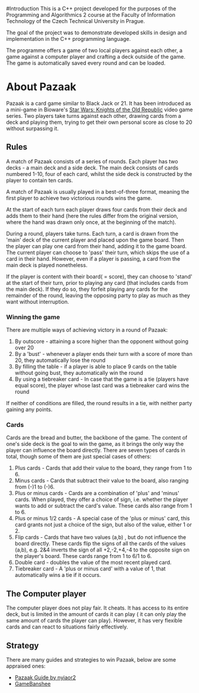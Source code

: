 #Introduction
This is a C++ project developed for the purposes of the Programming and Algorithmics 2 course 
at the Faculty of Information Technology of the Czech Technical University in Prague.

The goal of the project was to demonstrate developed skills in design and implementation in the C++ programming language.

The programme offers a game of two local players against each other, a game against a computer player 
and crafting a deck outside of the game. The game is automatically saved every round and can be loaded.

# About Pazaak
Pazaak is a card game similar to Black Jack or 21. It has been introduced as a mini-game in Bioware's 
[Star Wars: Knights of the Old Republic](https://store.steampowered.com/app/32370/STAR_WARS__Knights_of_the_Old_Republic/) video game series.
Two players take turns against each other, drawing cards from a deck and playing them, trying to get their own personal score as close to 20 without surpassing it.

## Rules

A match of Pazaak consists of a series of rounds. Each player has two decks - a main deck and a side deck.
The main deck consists of cards numbered 1-10, four of each card, whilst the side deck is constructed 
by the player to contain ten cards.

A match of Pazaak is usually played in a best-of-three format, meaning the first player to achieve
 two victorious rounds wins the game.
 
At the start of each turn each player draws four cards from their deck and adds them to their hand
(here the rules differ from the original version, where the hand was drawn only once, at the beginning of the match).

During a round, players take turns. Each turn, a card is drawn from the 'main' deck of the current player and placed upon the game board.
Then the player can play one card from their hand, adding it to the game board. The current player can choose to 'pass'
their turn, which skips the use of a card in their hand. However, even if a player is passing, a card from the main deck is played nonetheless.

If the player is content with their board( = score), they can choose to 'stand' at the start of their turn, prior to playing any card (that includes cards from the main deck).
If they do so, they forfeit playing any cards for the remainder of the round, leaving the opposing party to play as much as they want without interruption.

### Winning the game
There are multiple ways of achieving victory in a round of Pazaak:
1. By outscore - attaining a score higher than the opponent without going over 20
1. By a 'bust' - whenever a player ends their turn with a score of more than 20, they automatically lose the round
1. By filling the table - if a player is able to place 9 cards on the table without going bust, they automatically win the round
1. By using a tiebreaker card - In case that the game is a tie (players have equal score), the player whose last card was a tiebreaker card wins the round

If neither of conditions are filled, the round results in a tie, with neither party gaining any points.

### Cards
Cards are the bread and butter, the backbone of the game. The content of one's side deck is the goal to win the game, as it brings the only way the player can influence the board directly.
There are seven types of cards in total, though some of them are just special cases of others:
1. Plus cards - Cards that add their value to the board, they range from 1 to 6.
2. Minus cards - Cards that subtract their value to the board, also ranging from (-)1 to (-)6.
3. Plus or minus cards - Cards are a combination of 'plus' and 'minus' cards. When played, they offer a choice of sign, 
   i.e. whether the player wants to add or subtract the card's value. These cards also range from 1 to 6.
4. Plus or minus 1/2 cards - A special case of the 'plus or minus' card, this card grants not just a choice of the sign, 
   but also of the value, either 1 or 2.  
5. Flip cards - Cards that have two values (a,b) , but do not influence the board directly. 
   These cards flip the signs of all the cards of the values (a,b),
   e.g. 2&4 inverts the sign of all +2,-2,+4,-4 to the opposite sign on the player's board. These cards range from 1 to 6/1 to 6.
6. Double card - doubles the value of the most recent played card.
7. Tiebreaker card - A 'plus or minus card' with a value of 1, that automatically wins a tie if it occurs.  

## The Computer player
The computer player does not play fair. It cheats. It has access to its entire deck, but is limited in the amount of cards it can play ( it can only play the same amount of cards the player can play). However, it has very flexible cards and can react to situations fairly effectively.

## Strategy
There are many guides and strategies to win Pazaak, below are some appraised ones:
* [Pazaak Guide by nyiaor2](https://gamefaqs.gamespot.com/pc/935881-star-wars-the-best-of-pc/faqs/27359)
* [GameBanshee](http://www.gamebanshee.com/starwarskotor/strategies/pazaak.php)
